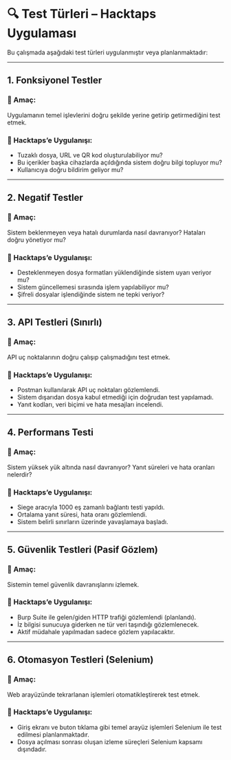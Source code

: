 # 🔍 Test Türleri – Hacktaps Uygulaması

Bu çalışmada aşağıdaki test türleri uygulanmıştır veya planlanmaktadır:

---

## 1. Fonksiyonel Testler

### 🎯 Amaç:
Uygulamanın temel işlevlerini doğru şekilde yerine getirip getirmediğini test etmek.

### 🧪 Hacktaps’e Uygulanışı:
- Tuzaklı dosya, URL ve QR kod oluşturulabiliyor mu?
- Bu içerikler başka cihazlarda açıldığında sistem doğru bilgi topluyor mu?
- Kullanıcıya doğru bildirim geliyor mu?

---

## 2. Negatif Testler

### 🎯 Amaç:
Sistem beklenmeyen veya hatalı durumlarda nasıl davranıyor? Hataları doğru yönetiyor mu?

### 🧪 Hacktaps’e Uygulanışı:
- Desteklenmeyen dosya formatları yüklendiğinde sistem uyarı veriyor mu?
- Sistem güncellemesi sırasında işlem yapılabiliyor mu?
- Şifreli dosyalar işlendiğinde sistem ne tepki veriyor?

---

## 3. API Testleri (Sınırlı)

### 🎯 Amaç:
API uç noktalarının doğru çalışıp çalışmadığını test etmek.

### 🧪 Hacktaps’e Uygulanışı:
- Postman kullanılarak API uç noktaları gözlemlendi.
- Sistem dışarıdan dosya kabul etmediği için doğrudan test yapılamadı.
- Yanıt kodları, veri biçimi ve hata mesajları incelendi.

---

## 4. Performans Testi

### 🎯 Amaç:
Sistem yüksek yük altında nasıl davranıyor? Yanıt süreleri ve hata oranları nelerdir?

### 🧪 Hacktaps’e Uygulanışı:
- Siege aracıyla 1000 eş zamanlı bağlantı testi yapıldı.
- Ortalama yanıt süresi, hata oranı gözlemlendi.
- Sistem belirli sınırların üzerinde yavaşlamaya başladı.

---

## 5. Güvenlik Testleri (Pasif Gözlem)

### 🎯 Amaç:
Sistemin temel güvenlik davranışlarını izlemek.

### 🧪 Hacktaps’e Uygulanışı:
- Burp Suite ile gelen/giden HTTP trafiği gözlemlendi (planlandı).
- İz bilgisi sunucuya giderken ne tür veri taşındığı gözlemlenecek.
- Aktif müdahale yapılmadan sadece gözlem yapılacaktır.

---

## 6. Otomasyon Testleri (Selenium)

### 🎯 Amaç:
Web arayüzünde tekrarlanan işlemleri otomatikleştirerek test etmek.

### 🧪 Hacktaps’e Uygulanışı:
- Giriş ekranı ve buton tıklama gibi temel arayüz işlemleri Selenium ile test edilmesi planlanmaktadır.
- Dosya açılması sonrası oluşan izleme süreçleri Selenium kapsamı dışındadır.
